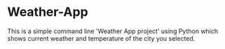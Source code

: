 # Weather-App
This is a simple command line 'Weather App project' using Python which shows current weather and temperature of the city you selected.
